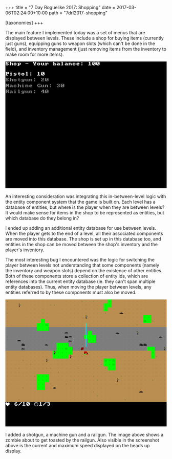 +++
title = "7 Day Roguelike 2017: Shopping"
date = 2017-03-06T02:24:00+10:00
path = "7drl2017-shopping"

[taxonomies]
+++

The main feature I implemented today was a set of menus that are displayed
between levels. These include a shop for buying items (currently just guns),
equipping guns to weapon slots (which can't be done in the field), and
inventory management (just removing items from the inventory to make room for
more items).

![shop.png](shop.png)
<!-- more -->

An interesting consideration was integrating this in-between-level logic with the
entity component system that the game is built on. Each level has a database of
entities, but where is the player when they are between levels? It would make
sense for items in the shop to be represented as entities, but which database do
they belong in?

I ended up adding an additional entity database for use between levels. When the
player gets to the end of a level, all their associated components are moved
into this database. The shop is set up in this database too, and entities in the
shop can be moved between the shop's inventory and the player's inventory.

The most interesting bug I encountered was the logic for switching the player
between levels not understanding that some components (namely the inventory and
weapon slots) depend on the existence of other entities. Both of these
components store a collection of entity ids, which are references into the
current entity database (ie. they can't span multiple entity databases). Thus,
when moving the player between levels, any entities referred to by these
components must also be moved.

![railgun.png](railgun.png)

I added a shotgun, a machine gun and a railgun. The image above shows a
zombie about to get toasted by the railgun. Also visible in the screenshot above
is the current and maximum speed displayed on the heads up display.
